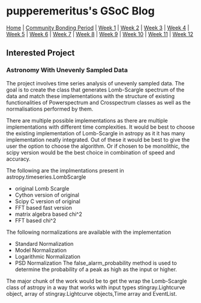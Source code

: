 # pupperemeritus's GSoC Blog

[Home](/gsoc_blog/) | [Community Bonding Period](/gsoc_blog/communitybondingperiod/) | [Week 1](/gsoc_blog/week1/) | [Week 2](/gsoc_blog/week2/) | [Week 3](/gsoc_blog/week3/) | [Week 4](/gsoc_blog/week4/) | [Week 5](/gsoc_blog/week5/) | [Week 6](/gsoc_blog/week6/) | [Week 7](/gsoc_blog/week7/) | [Week 8](/gsoc_blog/week8/) | [Week 9](/gsoc_blog/week9/) | [Week 10](/gsoc_blog/week10/) | [Week 11](/gsoc_blog/week11/) | [Week 12](/gsoc_blog/week12/)

## Interested Project

### Astronomy With Unevenly Sampled Data

The project involves time series analysis of unevenly sampled data. The goal is to create the class that generates Lomb-Scargle spectrum of the data and match these implementations with the structure of existing functionalities of Powerspectrum and Crosspectrum classes as well as the normalisations performed by them.

There are multiple possible implementations as there are multiple implementations with different time complexities. It would be best to choose the existing implementation of Lomb-Scargle in astropy as it it has many implementation neatly integrated. Out of these it would be best to give the user the option to choose the algorithm. Or if chosen to be monolithic, the scipy version would be the best choice in combination of speed and accuracy.

The following are the implmentations present in astropy.timeseries.LombScargle

- original Lomb Scargle
- Cython version of original
- Scipy C version of original
- FFT based fast version
- matrix algebra based chi^2
- FFT based chi^2

The following normalizations are available with the implementation

- Standard Normalization
- Model Normalization
- Logarithmic Normalization
- PSD Normalization The false_alarm_probability method is used to determine the probability of a peak as high as the input or higher.

The major chunk of the work would be to get the wrap the Lomb-Scargle class of astropy in a way that works with input types stingray.Lightcurve object, array of stingray.Lightcurve objects,Time array and EventList.
